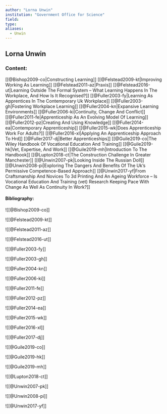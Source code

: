 ```yaml
---
author: "Lorna Unwin"
institution: "Government Office for Science"
field:
type:
aliases:
  - Unwin
---
```


## Lorna Unwin

### Content:
[[@Bishop2009-co|Constructing Learning]]
[[@Felstead2009-kt|Improving Working As Learning]]
[[@Felstead2011-az|Praxis]]
[[@Felstead2016-ut|Learning Outside The Formal System – What Learning Happens In The Workplace, And How Is It Recognised?]]
[[@Fuller2003-fy|Learning As Apprentices In The Contemporary Uk Workplace]]
[[@Fuller2003-gh|Fostering Workplace Learning]]
[[@Fuller2004-kn|Expansive Learning Environments]]
[[@Fuller2006-ki|Continuity, Change And Conflict]]
[[@Fuller2011-fe|Apprenticeship As An Evolving Model Of Learning]]
[[@Fuller2012-pz|Creating And Using Knowledge]]
[[@Fuller2014-ea|Contemporary Apprenticeship]]
[[@Fuller2015-wk|Does Apprenticeship Work For Adults?]]
[[@Fuller2016-xl|Applying An Apprenticeship Approach To Hrd]]
[[@Fuller2017-dj|Better Apprenticeships]]
[[@Guile2019-co|The Wiley Handbook Of Vocational Education And Training]]
[[@Guile2019-hk|Vet, Expertise, And Work]]
[[@Guile2019-mh|Introduction To The Handbook]]
[[@Lupton2018-ct|The Construction Challenge In Greater Manchester]]
[[@Unwin2007-pk|Looking Inside The Russian Doll]]
[[@Unwin2008-pi|Exploring The Dangers And Benefits Of The Uk’s Permissive Competence-Based Approach]]
[[@Unwin2017-yf|From Craftsmanship And Novices To 3d Printing And An Ageing Workforce – Is Vocational Education And Training (vet) Research Keeping Pace With Change As Well As Continuity In Work?]]

#### Bibliography:

![[@Bishop2009-co]]

![[@Felstead2009-kt]]

![[@Felstead2011-az]]

![[@Felstead2016-ut]]

![[@Fuller2003-fy]]

![[@Fuller2003-gh]]

![[@Fuller2004-kn]]

![[@Fuller2006-ki]]

![[@Fuller2011-fe]]

![[@Fuller2012-pz]]

![[@Fuller2014-ea]]

![[@Fuller2015-wk]]

![[@Fuller2016-xl]]

![[@Fuller2017-dj]]

![[@Guile2019-co]]

![[@Guile2019-hk]]

![[@Guile2019-mh]]

![[@Lupton2018-ct]]

![[@Unwin2007-pk]]

![[@Unwin2008-pi]]

![[@Unwin2017-yf]]